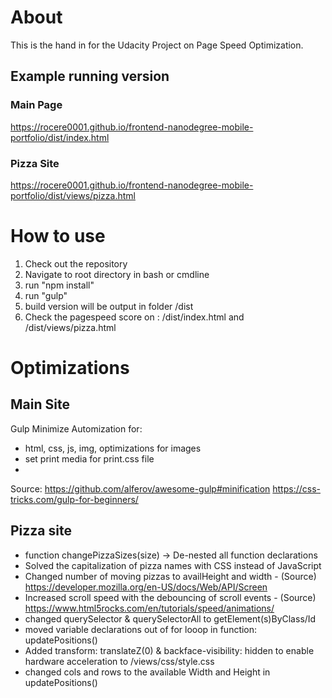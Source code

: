 # About
This is the hand in for the Udacity Project on Page Speed Optimization.
## Example running version
### Main Page
https://rocere0001.github.io/frontend-nanodegree-mobile-portfolio/dist/index.html
### Pizza Site
https://rocere0001.github.io/frontend-nanodegree-mobile-portfolio/dist/views/pizza.html

# How to use
1. Check out the repository
2. Navigate to root directory in bash or cmdline
3. run "npm install"
4. run "gulp"
5. build version will be output in folder /dist
6. Check the pagespeed score on : /dist/index.html and /dist/views/pizza.html

# Optimizations
## Main Site
Gulp Minimize Automization for:
* html, css, js, img, optimizations for images
* set print media for print.css file
* 

Source:
https://github.com/alferov/awesome-gulp#minification
https://css-tricks.com/gulp-for-beginners/

## Pizza site

* function changePizzaSizes(size) -> De-nested all function declarations
* Solved the capitalization of pizza names with CSS instead of JavaScript
* Changed number of moving pizzas to availHeight and width - (Source) https://developer.mozilla.org/en-US/docs/Web/API/Screen
* Increased scroll speed with the debouncing of scroll events - (Source) https://www.html5rocks.com/en/tutorials/speed/animations/
* changed querySelector & querySelectorAll to getElement(s)ByClass/Id
* moved variable declarations out of for looop in function: updatePositions()
* Added transform: translateZ(0) & backface-visibility: hidden to enable hardware acceleration to /views/css/style.css
* changed cols and rows to the available Width and Height in updatePositions()